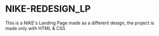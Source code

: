 # NIKE-REDESIGN_LP
This is a NIKE's Landing Page made as a different design, the project is made only with HTML &amp; CSS
